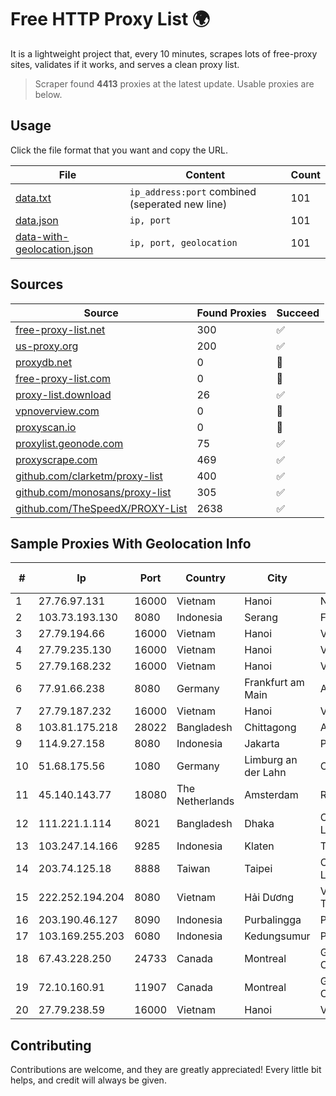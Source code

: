 
# Free HTTP Proxy List 🌍

It is a lightweight project that, every 10 minutes, scrapes lots of free-proxy sites, validates if it works, and serves a clean proxy list.


> Scraper found **4413** proxies at the latest update. Usable proxies are below.

## Usage

Click the file format that you want and copy the URL.


|File|Content|Count|
|----|-------|-----|
|[data.txt](https://raw.githubusercontent.com/themiralay/Proxy-List-World/master/data.txt)|`ip_address:port` combined (seperated new line)|101|
|[data.json](https://raw.githubusercontent.com/themiralay/Proxy-List-World/master/data.json)|`ip, port`|101|
|[data-with-geolocation.json](https://raw.githubusercontent.com/themiralay/Proxy-List-World/master/data-with-geolocation.json)|`ip, port, geolocation`|101|

## Sources

|Source|Found Proxies|Succeed|
|------|-------------|-------|
|[free-proxy-list.net](https://free-proxy-list.net)|300|✅|
|[us-proxy.org](https://www.us-proxy.org)|200|✅|
|[proxydb.net](http://proxydb.net)|0|🚫|
|[free-proxy-list.com](https://free-proxy-list.com/?page=&port=&type%5B%5D=http&type%5B%5D=https&up_time=0&search=Search)|0|🚫|
|[proxy-list.download](https://www.proxy-list.download/HTTP)|26|✅|
|[vpnoverview.com](https://vpnoverview.com/privacy/anonymous-browsing/free-proxy-servers)|0|🚫|
|[proxyscan.io](https://www.proxyscan.io)|0|🚫|
|[proxylist.geonode.com](https://proxylist.geonode.com/api/proxy-list?limit=300&page=1&sort_by=lastChecked&sort_type=desc&protocols=http,https)|75|✅|
|[proxyscrape.com](https://api.proxyscrape.com/v2/?request=displayproxies&protocol=http&timeout=10000&country=all&ssl=all&anonymity=all)|469|✅|
|[github.com/clarketm/proxy-list](https://raw.githubusercontent.com/clarketm/proxy-list/master/proxy-list-raw.txt)|400|✅|
|[github.com/monosans/proxy-list](https://raw.githubusercontent.com/monosans/proxy-list/main/proxies/http.txt)|305|✅|
|[github.com/TheSpeedX/PROXY-List](https://raw.githubusercontent.com/TheSpeedX/PROXY-List/master/http.txt)|2638|✅|


## Sample Proxies With Geolocation Info

|#|Ip|Port|Country|City|Internet Service Provider|
|-|--|----|-------|----|-------------------------|
|1|27.76.97.131|16000|Vietnam|Hanoi|Newass2011xDSLHCMC|
|2|103.73.193.130|8080|Indonesia|Serang|Fot PT Kihnabil.net|
|3|27.79.194.66|16000|Vietnam|Hanoi|Viettel Corporation|
|4|27.79.235.130|16000|Vietnam|Hanoi|Viettel Corporation|
|5|27.79.168.232|16000|Vietnam|Hanoi|Viettel Corporation|
|6|77.91.66.238|8080|Germany|Frankfurt am Main|Andrii Hrosh|
|7|27.79.187.232|16000|Vietnam|Hanoi|Viettel Corporation|
|8|103.81.175.218|28022|Bangladesh|Chittagong|ADN Telecom Ltd.|
|9|114.9.27.158|8080|Indonesia|Jakarta|PT. INDOSAT Tbk|
|10|51.68.175.56|1080|Germany|Limburg an der Lahn|OVH SAS|
|11|45.140.143.77|18080|The Netherlands|Amsterdam|RoyaleHosting BV|
|12|111.221.1.114|8021|Bangladesh|Dhaka|OptiMax Communication Ltd|
|13|103.247.14.166|9285|Indonesia|Klaten|TERABIT|
|14|203.74.125.18|8888|Taiwan|Taipei|Chunghwa Telecom Co., Ltd.|
|15|222.252.194.204|8080|Vietnam|Hải Dương|VietNam Post and Telecom Corporation|
|16|203.190.46.127|8090|Indonesia|Purbalingga|PT Jaring Lintas Utara|
|17|103.169.255.203|6080|Indonesia|Kedungsumur|PT Master Star Network|
|18|67.43.228.250|24733|Canada|Montreal|GloboTech Communications|
|19|72.10.160.91|11907|Canada|Montreal|GloboTech Communications|
|20|27.79.238.59|16000|Vietnam|Hanoi|Viettel Corporation|



## Contributing

Contributions are welcome, and they are greatly appreciated! Every
little bit helps, and credit will always be given.


